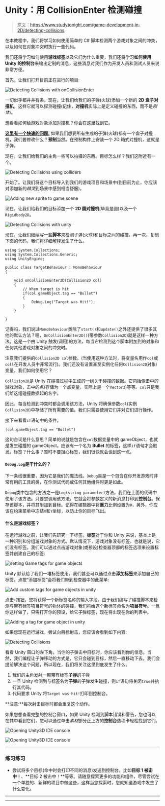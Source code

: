 # Unity：用 CollisionEnter 检测碰撞

> 原文：<https://www.studytonight.com/game-development-in-2D/detecting-collisions>

在本教程中，我们将学习如何使用简单的 C# 脚本检测两个游戏对象之间的冲突，以及如何在对象冲突时执行一些代码。

我们还将学习如何使用**游戏标签**以及它们为什么重要，我们还将学习**如何使用 Unity 的控制台**来输出定制的消息，这些消息对我们作为开发人员和测试人员来说非常方便。

首先，让我们打开目前正在进行的项目:

![Detecting Collisions with onCollisionEnter](img/2d8a5d96afe4faf067996cefc6f3596c.png)

一切似乎都井井有条。现在，让我们给我们的子弹(火球)添加一个新的 **2D 盒子对撞机**，这样它就可以探测碰撞(记住，**对撞机**实际上是定义碰撞的东西，而不是*刚体*)。

想看看如何给游戏对象添加对撞机？你会在这里找到它。

**<u>这里有一个快速的问题:</u>** 如果我们想要所有生成的子弹(火球)都有一个盒子对撞机，我们要修改什么？**预制**当然。在预制构件上安装一个 2D 箱式对撞机，这就是子弹。

现在，让我们给我们的主角一些可以拍摄的东西。目标怎么样？我们这附近有一个。

![Detecting Collisions using colliders](img/93486aa96f34a4ba21e97f5f6092084d.png)

开始了。让我们将这个目标导入到我们的游戏项目和场景中(到目前为止，你应该对添加新的*精灵*到场景中感到相当舒服)。

![Adding new sprite to game scene](img/621853dc884f582d76ba477a3252bfa4.png)

现在，让我们给我们的目标添加一个 **2D 圆对撞机**(毕竟是圆)以及一个`Rigidbody2D`。

![Detecting Collisions with unity](img/15be25570396f29533a45bf22302e489.png)

现在，让我们继续写一些**脚本**来检测子弹(火球)和目标之间的碰撞。再一次，复制下面的代码，我们将详细解释发生了什么。

```
using System.Collections;
using System.Collections.Generic;
using UnityEngine;

public class TargetBehaviour : MonoBehaviour
{

    void onCollisionEnter2D(Collision2D col) 
    {
        // When target is hit
        if(col.gameObject.tag == "Bullet")
        {
            Debug.Log("Target was Hit!");
        }
    }

}
```

记得吗，我们说过`MonoBehaviour`类除了`start()`和`update()`之外还提供了很多其他的默认方法？嗯，`OnCollisionEnter2D()`(带参数`Collision2D`)就是这样一种方法。这是一个由 Unity 触发(调用)的方法，每当它检测到这个脚本附加到的对象和任何其他游戏对象之间的冲突时。

注意我们提供的`Collision2D col`参数。(当使用这种方法时，将变量名用作`col`或`coll`在开发人员中非常流行)。我们还没有设置甚至实例化任何`Collision2D`对象/变量，我们如何使用它？

`Collision2D`是 Unity 在碰撞过程中生成的一组关于碰撞的数据。它包括像击中的游戏对象，击中的点(存储为一个点变量，实际上是一个`Vector3`)等等。`col`只是我们给这组碰撞数据起的名字。

因此，每当检测到冲突时都会调用该方法，Unity 将确保参数`col`(实例`Collision2D`)中存储了所有需要的值。我们只需要使用它们并对它们进行操作。

接下来看看`if`语句中的条件。

```
(col.gameObject.tag == "Bullet")
```

这句台词是什么意思？简单的说就是包含在`col`数据变量中的 gameObject，也就是发生碰撞的 gameObject，应该有一个名为 **Bullet** 的标签，这样`if`语句才会触发。标签？什么事？暂时不要担心标签，我们很快就会谈到这一点。

#### `Debug.Log`是干什么的？

下一条线很重要，因为它是我们的魔法线。`Debug`类是一个包含在你开发游戏时非常有用的工具的类，在你测试代码或任何其他组件时更是如此。

`Debug`类中包含的方法之一是`Log(string parameter)`方法，我们在上面的代码中使用了该方法。只要您调用该方法，它就会将参数定义的新消息打印到**控制台**。保存该脚本，并将其附加到目标。记得在编辑器中将**重力**比例设置为`0`，另外，你应该在约束菜单中冻结`X`和`Y`坐标，以防止你的目标飞出。

#### 什么是游戏标签？

在运行游戏之前，让我们先研究一下标签。**标签**对于你和 Unity 来说，基本上是一种识别和分组游戏对象的方式。默认情况下，游戏对象没有标签，也就是说，它们没有标签。我们可以通过点击游戏对象(或预设)检查器顶部的标签选项来设置标签并创建自己的标签:

![setting Game tags for game objects](img/38ccff05fcd353b0c4e81b9509586cad.png)

Unity 默认给了我们一堆标签使用，我们甚至可以通过点击**添加标签**来添加自己的标签。点按“添加标签”会将我们带到检查器中的此菜单:

![Add custom tags for game objects in unity](img/ad8a7cb7f83fa697a51b9b1569af8adb.png)

点击`+`按钮，您将获得一个新标签名称的输入字段。由于我们编写了碰撞脚本来检测与带有标签项目符号的物体的碰撞，我们将给这个新标签命名为**项目符号**。一旦你这样做了，只需打开你的预设，给它子弹标签，现在将出现在你的列表中。

![Adding a tag for game object in unity](img/c458e066f3c215f4af9382dfbfa9df91.png)

如果您现在运行游戏，尝试向目标射击，您应该会看到如下内容:

![Detecting Collisions](img/c5d953044d7f3db5822a3ff6506ee6a4.png)

看看 Unity 窗口的左下角。当你的子弹击中目标时，你应该看到你的信息。当然，我们编程让子弹移动的方式是，它只会碰到目标，然后一直移动下去。我们会提前解决这个问题，所以现在，我们将关注这里到底发生了什么。

1.  我们的主角发射一颗带有标签**子弹**的子弹
2.  一旦 Unity 检测到与标签名为**子弹**的子弹发生碰撞，则`if`语句将关闭`true`并执行其代码。
3.  代码要求 Unity 将`Target was hit!`打印到控制台。

**注意:**每次射击目标时都会重复这个动作。

如果您想查看完整的控制台窗口，如果 Unity 检测到脚本错误和警告，您也可以在其中看到它们，您可以通过单击*素材*部分正上方的**控制台**选项卡轻松找到它们。

![Opening Unity3D IDE console](img/801738903f60089a51e43375569950c9.png)

![Opening Unity3D IDE console](img/2f5773fb53916a2422b8f36c42adf741.png)

* * *

### 练习练习

*   尝试将多个目标(命中时会打印不同的消息)发送到控制台。比如**目标 1 被击中！**、**目标 2 被击中！**等等。请随意探索更多的功能和组件，尽管尝试在一个单独的、新鲜的项目中做这些，这样当您探索时，您就知道游戏中发生了什么变化。

* * *

* * *